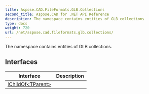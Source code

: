 ```yaml
---
title: Aspose.CAD.FileFormats.GLB.Collections
second_title: Aspose.CAD for .NET API Reference
description: The namespace contains entities of GLB collections
type: docs
weight: 720
url: /net/aspose.cad.fileformats.glb.collections/
---
```

The namespace contains entities of GLB collections.

## Interfaces

| Interface | Description |
| --- | --- |
| [IChildOf&lt;TParent&gt;](./ichildof-1/) |  |


